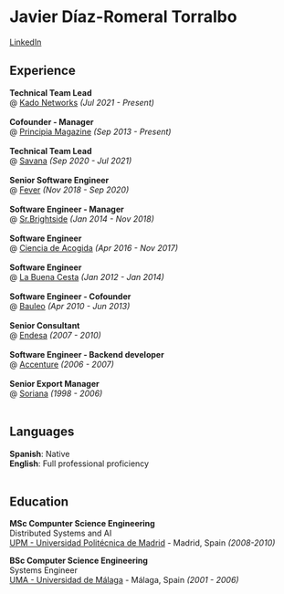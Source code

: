 # Javier Díaz-Romeral Torralbo

[LinkedIn](https://www.linkedin.com/in/jdiazromeral/)

## Experience 

**Technical Team Lead** <br>
@ [Kado Networks](https://www.kadonetworks.com/) _(Jul 2021 - Present)_ <br><br>
**Cofounder - Manager** <br>
@ [Principia Magazine](https://principia.io/) _(Sep 2013 - Present)_ <br><br>
**Technical Team Lead**<br>
@ [Savana](https://savanamed.com/) _(Sep 2020 - Jul 2021)_ <br><br>
**Senior Software Engineer** <br>
@ [Fever](https://feverup.com/) _(Nov 2018 - Sep 2020)_ <br><br>
**Software Engineer - Manager** <br>
@ [Sr.Brightside](http://srbrightside.com/) _(Jan 2014 - Nov 2018)_ <br><br>
**Software Engineer** <br>
@ [Ciencia de Acogida](http://cienciadeacogida.org/es/) _(Apr 2016 - Nov 2017)_ <br><br>
**Software Engineer** <br>
@ [La Buena Cesta]() _(Jan 2012 - Jan 2014)_ <br><br>
**Software Engineer - Cofounder** 
<br>@ [Bauleo]() _(Apr 2010 - Jun 2013)_ <br><br>
**Senior Consultant** <br>
@ [Endesa](https://www.endesa.com/) _(2007 - 2010)_ <br><br>
**Software Engineer - Backend developer** <br>
@ [Accenture](https://www.accenture.com/) _(2006 - 2007)_ <br><br>
**Senior Export Manager** <br>
@ [Soriana](https://www.soriana.com/) _(1998 - 2006)_ <br><br>

## Languages

**Spanish**: Native  <br>
**English**: Full professional proficiency
<br><br>

## Education
**MSc Compunter Science Engineering** <br>
Distributed Systems and  AI<br>
[UPM - Universidad Politécnica de Madrid](https://www.fi.upm.es/) - Madrid, Spain _(2008-2010)_ <br>

**BSc Computer Science Engineering** <br>
Systems Engineer<br>
[UMA - Universidad de Málaga](https://www.uma.es/ETSI-informatica) - Málaga, Spain _(2001 - 2006)_ <br>
<br><br>
